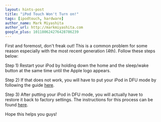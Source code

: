 ```yaml
---
layout: hints-post
title: "iPod Touch Won't Turn on!"
tags: [ipodtouch, hardware]
author_name: Mark Miyashita
author_url: http://markmiyashita.com
google_plus: 101180624276428786239
---
```


First and foremost, don't freak out! This is a common problem for some reason especially with the most recent generation (4th). Follow these steps below:

Step 1) Restart your iPod by holding down the home and the sleep/wake button at the same time until the Apple logo appears.

Step 2) If that does not work, you will have to put your iPod in DFU mode by following the guide <a href="{{site.url}}/how-to-put-your-iphone-in-dfu-mode/">here</a>.

Step 3) After putting your iPod in DFU mode, you will actually have to restore it back to factory settings. The instructions for this process can be found <a href="{{site.url}}/how-to-restore-your-iphone-ipod-touch-or-ipad/">here</a>.

Hope this helps you guys!